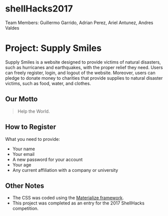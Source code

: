 # shellHacks2017

Team Members: Guillermo Garrido, Adrian Perez, Ariel Antunez, Andres Valdes 

# Project: Supply Smiles

Supply Smiles is a website designed to provide victims of natural disasters, such as hurricanes and earthquakes, with the proper relief they need. Users can freely register, login, and logout of the website. Moreover, users can pledge to donate money to charities that provide supplies to natural disaster victims, such as food, water, and clothes. 

## Our Motto

> Help the World.

## How to Register

What you need to provide:
* Your name
* Your email
* A new password for your account
* Your age
* Any current affiliation with a company or university

## Other Notes

* The CSS was coded using the [Materialize framework](http://materializecss.com/about.html).
* This project was completed as an entry for the 2017 ShellHacks competition.
